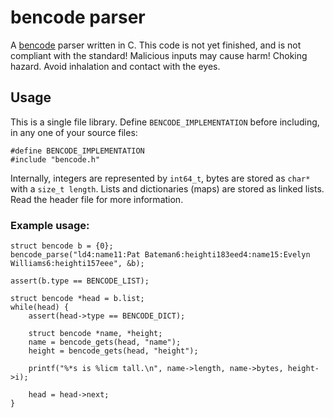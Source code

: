 # bencode parser

A [bencode](https://en.wikipedia.org/wiki/Bencode) parser written in C. This code is not yet finished, and is not compliant with the standard! Malicious inputs may cause harm! Choking hazard. Avoid inhalation and contact with the eyes.

## Usage

This is a single file library. Define `BENCODE_IMPLEMENTATION` before including, in any one of your source files:

	#define BENCODE_IMPLEMENTATION
	#include "bencode.h"

Internally, integers are represented by `int64_t`, bytes are stored as `char*` with a `size_t length`. Lists and dictionaries (maps) are stored as linked lists. Read the header file for more information.

### Example usage:

	struct bencode b = {0};
	bencode_parse("ld4:name11:Pat Bateman6:heighti183eed4:name15:Evelyn Williams6:heighti157eee", &b);

	assert(b.type == BENCODE_LIST);
	
	struct bencode *head = b.list;
	while(head) {
		assert(head->type == BENCODE_DICT);
		
		struct bencode *name, *height;
		name = bencode_gets(head, "name");
		height = bencode_gets(head, "height");
		
		printf("%*s is %licm tall.\n", name->length, name->bytes, height->i);
		
		head = head->next;
	}